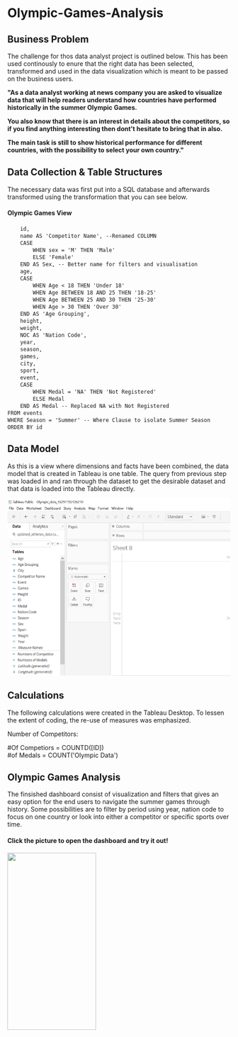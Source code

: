 # Olympic-Games-Analysis


## Business Problem
The challenge for thos data analyst project is outlined below. This has been used continously to enure that the right data has been selected, transformed and used in the data visualization which is meant to be passed on the business users.

**"As a data analyst working at news company you are asked to visualize data that will help readers understand how countries have performed historically in the summer Olympic Games.**

**You also know that there is an interest in details about the competitors, so if you find anything interesting then dont't hesitate to bring that in also.**

**The main task is still to show historical performance for different countries, with the possibility to select your own country."**

## Data Collection & Table Structures
The necessary data was first put into a SQL database and afterwards transformed using the transformation that you can see below.

#### Olympic Games View

```SELECT
	id,
	name AS 'Competitor Name', --Renamed COLUMN
	CASE
		WHEN sex = 'M' THEN 'Male'
		ELSE 'Female'
	END AS Sex, -- Better name for filters and visualisation
	age,
	CASE
		WHEN Age < 18 THEN 'Under 18'
		WHEN Age BETWEEN 18 AND 25 THEN '18-25'
		WHEN Age BETWEEN 25 AND 30 THEN '25-30'
		WHEN Age > 30 THEN 'Over 30'
	END AS 'Age Grouping',
	height,
	weight,
	NOC AS 'Nation Code',
	year,
	season,
	games,
	city,
	sport,
	event,
	CASE 
		WHEN Medal = 'NA' THEN 'Not Registered' 
		ELSE Medal 
	END AS Medal -- Replaced NA with Not Registered
FROM events
WHERE Season = 'Summer' -- Where Clause to isolate Summer Season
ORDER BY id
```

## Data Model
As this is a view where dimensions and facts have been combined, the data model that is created in Tableau is one table. The query from previous step was loaded in and ran through the dataset to get the desirable dataset and that data is loaded into the Tableau directly.

<img src= "pics/pic1.png" width="600" height="400" />

## Calculations
The following calculations were created in the Tableau Desktop. To lessen the extent of coding, the re-use of measures was emphasized.

Number of Competitors:

#Of Competiors = COUNTD([ID]) <br>
#of Medals = COUNT('Olympic Data')

## Olympic Games Analysis
The finsished dashboard consist of visualization and filters that gives an easy option for the end users to navigate the summer games through history. Some possibilities are to filter by period using year, nation code to focus on one country or look into either a competitor or specific sports over time.

#### **Click the picture to open the dashboard and try it out!**

<img src="https://camo.githubusercontent.com/..." data-canonical-src="https://gyazo.com/eb5c5741b6a9a16c692170a41a49c858.png" width="200" height="400" />

